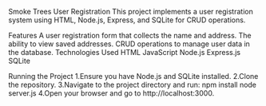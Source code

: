 Smoke Trees User Registration
This project implements a user registration system using HTML, Node.js, Express, and SQLite for CRUD operations.

Features
A user registration form that collects the name and address.
The ability to view saved addresses.
CRUD operations to manage user data in the database.
Technologies Used
HTML
JavaScript
Node.js
Express.js
SQLite

Running the Project
1.Ensure you have Node.js and SQLite installed.
2.Clone the repository.
3.Navigate to the project directory and run:
npm install
node server.js
4.Open your browser and go to http://localhost:3000.
